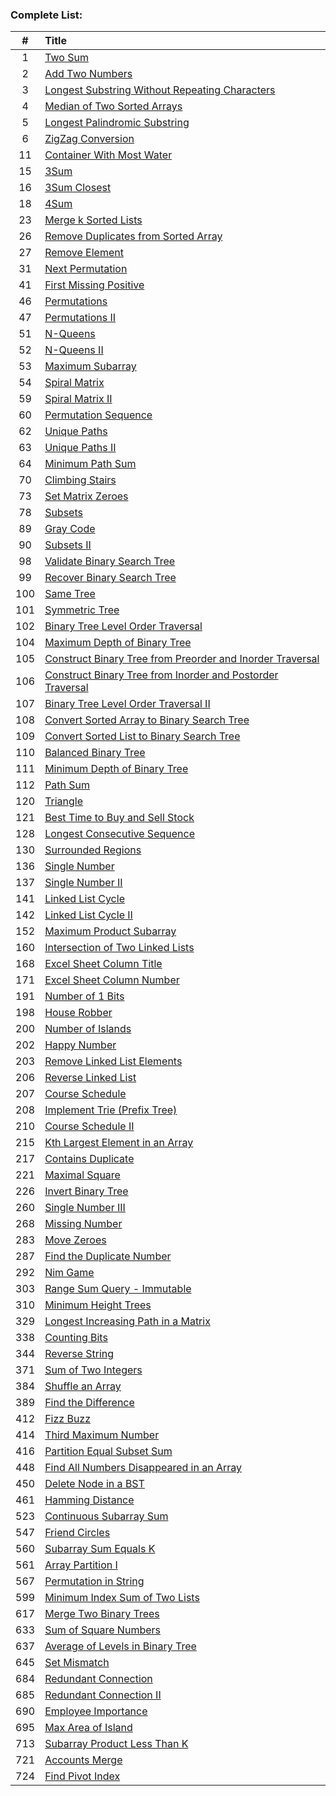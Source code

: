 ### Complete List:

| # | Title |
| :---: | :--- |
| 1   | [Two Sum](algorithms/1) |
| 2   | [Add Two Numbers](algorithms/2) |
| 3   | [Longest Substring Without Repeating Characters](algorithms/3) |
| 4   | [Median of Two Sorted Arrays](algorithms/4) |
| 5   | [Longest Palindromic Substring](algorithms/5) |
| 6   | [ZigZag Conversion](algorithms/6) |
| 11  | [Container With Most Water](algorithms/11) |
| 15  | [3Sum](algorithms/15) |
| 16  | [3Sum Closest](algorithms/16) |
| 18  | [4Sum](algorithms/18) |
| 23  | [Merge k Sorted Lists](algorithms/23) |
| 26  | [Remove Duplicates from Sorted Array](algorithms/26) |
| 27  | [Remove Element](algorithms/27) |
| 31  | [Next Permutation](algorithms/31) |
| 41  | [First Missing Positive](algorithms/41) |
| 46  | [Permutations](algorithms/46) |
| 47  | [Permutations II](algorithms/47) |
| 51  | [N-Queens](algorithms/51) |
| 52  | [N-Queens II](algorithms/52) |
| 53  | [Maximum Subarray](algorithms/53) |
| 54  | [Spiral Matrix](algorithms/54) |
| 59  | [Spiral Matrix II](algorithms/59) |
| 60  | [Permutation Sequence](algorithms/60) |
| 62  | [Unique Paths](algorithms/62) |
| 63  | [Unique Paths II](algorithms/63) |
| 64  | [Minimum Path Sum](algorithms/64) |
| 70  | [Climbing Stairs](algorithms/70) |
| 73  | [Set Matrix Zeroes](algorithms/73) |
| 78  | [Subsets](algorithms/78) |
| 89  | [Gray Code](algorithms/89) |
| 90  | [Subsets II](algorithms/90) |
| 98  | [Validate Binary Search Tree](algorithms/98) |
| 99  | [Recover Binary Search Tree](algorithms/99) |
| 100 | [Same Tree](algorithms/100) |
| 101 | [Symmetric Tree](algorithms/101) |
| 102 | [Binary Tree Level Order Traversal](algorithms/102) |
| 104 | [Maximum Depth of Binary Tree](algorithms/104) |
| 105 | [Construct Binary Tree from Preorder and Inorder Traversal](algorithms/105) |
| 106 | [Construct Binary Tree from Inorder and Postorder Traversal](algorithms/106) |
| 107 | [Binary Tree Level Order Traversal II](algorithms/107) |
| 108 | [Convert Sorted Array to Binary Search Tree](algorithms/108) |
| 109 | [Convert Sorted List to Binary Search Tree](algorithms/109) |
| 110 | [Balanced Binary Tree](algorithms/110) |
| 111 | [Minimum Depth of Binary Tree](algorithms/111) |
| 112 | [Path Sum](algorithms/112) |
| 120 | [Triangle](algorithms/120) |
| 121 | [Best Time to Buy and Sell Stock](algorithms/121) |
| 128 | [Longest Consecutive Sequence](algorithms/128) |
| 130 | [Surrounded Regions](algorithms/130) |
| 136 | [Single Number](algorithms/136) |
| 137 | [Single Number II](algorithms/137) |
| 141 | [Linked List Cycle](algorithms/141) |
| 142 | [Linked List Cycle II](algorithms/142) |
| 152 | [Maximum Product Subarray](algorithms/152) |
| 160 | [Intersection of Two Linked Lists](algorithms/160) |
| 168 | [Excel Sheet Column Title](algorithms/168) |
| 171 | [Excel Sheet Column Number](algorithms/171) |
| 191 | [Number of 1 Bits](algorithms/191) |
| 198 | [House Robber](algorithms/198) |
| 200 | [Number of Islands](algorithms/200) |
| 202 | [Happy Number](algorithms/202) |
| 203 | [Remove Linked List Elements](algorithms/203) |
| 206 | [Reverse Linked List](algorithms/206) |
| 207 | [Course Schedule](algorithms/207) |
| 208 | [Implement Trie (Prefix Tree)](algorithms/208) |
| 210 | [Course Schedule II](algorithms/210) |
| 215 | [Kth Largest Element in an Array](algorithms/215) |
| 217 | [Contains Duplicate](algorithms/217) |
| 221 | [Maximal Square](algorithms/221) |
| 226 | [Invert Binary Tree](algorithms/226) |
| 260 | [Single Number III](algorithms/260) |
| 268 | [Missing Number](algorithms/268) |
| 283 | [Move Zeroes](algorithms/283) |
| 287 | [Find the Duplicate Number](algorithms/287) |
| 292 | [Nim Game](algorithms/292) |
| 303 | [Range Sum Query - Immutable](algorithms/303) |
| 310 | [Minimum Height Trees](algorithms/310) |
| 329 | [Longest Increasing Path in a Matrix](algorithms/329) |
| 338 | [Counting Bits](algorithms/338) |
| 344 | [Reverse String](algorithms/344) |
| 371 | [Sum of Two Integers](algorithms/371) |
| 384 | [Shuffle an Array](algorithms/384) |
| 389 | [Find the Difference](algorithms/389) |
| 412 | [Fizz Buzz](algorithms/412) |
| 414 | [Third Maximum Number](algorithms/414) |
| 416 | [Partition Equal Subset Sum](algorithms/416) |
| 448 | [Find All Numbers Disappeared in an Array](algorithms/448) |
| 450 | [Delete Node in a BST](algorithms/450) |
| 461 | [Hamming Distance](algorithms/461) |
| 523 | [Continuous Subarray Sum](algorithms/523) |
| 547 | [Friend Circles](algorithms/547) |
| 560 | [Subarray Sum Equals K](algorithms/560) |
| 561 | [Array Partition I](algorithms/561) |
| 567 | [Permutation in String](algorithms/567) |
| 599 | [Minimum Index Sum of Two Lists](algorithms/599) |
| 617 | [Merge Two Binary Trees](algorithms/617) |
| 633 | [Sum of Square Numbers](algorithms/633) |
| 637 | [Average of Levels in Binary Tree](algorithms/637) |
| 645 | [Set Mismatch](algorithms/645) |
| 684 | [Redundant Connection](algorithms/684) |
| 685 | [Redundant Connection II](algorithms/685) |
| 690 | [Employee Importance](algorithms/690) |
| 695 | [Max Area of Island](algorithms/695) |
| 713 | [Subarray Product Less Than K](algorithms/713) |
| 721 | [Accounts Merge](algorithms/721) |
| 724 | [Find Pivot Index](algorithms/724) |
